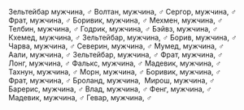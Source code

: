 Зельтейбар мужчина, ♂
Волтан, мужчина, ♂
Сергор, мужчина, ♂
Фрат, мужчина, ♂
Боривик, мужчина, ♂
Мехмен, мужчина, ♂
Телбин, мужчина, ♂
Годрик, мужчина, ♂
Бэйвз, мужчина, ♂
Кхемед, мужчина, ♂
Зельтейбар, мужчина, ♂
Борив, мужчина, ♂
Чарва, мужчина, ♂
Северин, мужчина, ♂
Мумед, мужчина, ♂
Аали, мужчина, ♂
Зельтейбар, мужчина, ♂
Фрат, мужчина, ♂
Лонг, мужчина, ♂
Фалькс, мужчина, ♂
Мадевик, мужчина, ♂
Тахнун, мужчина, ♂
Морн, мужчина, ♂
Боривик, мужчина, ♂
Фрат, мужчина, ♂
Броланд, мужчина, 
Мирош, мужчина, ♂
Барерис, мужчина, ♂
Влад, мужчина, ♂
Фенг, мужчина, ♂
Мадевик, мужчина, ♂
Гевар, мужчина, ♂